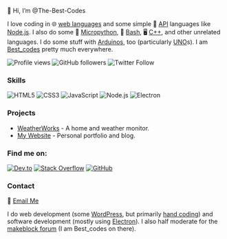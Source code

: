👋 Hi, I’m @The-Best-Codes

I love coding in 🌐 <span title="HTML, JavaScript, CSS, PHP, etc." id="best-codes-langs"><ins>web languages</ins></span> and some simple 🔧 [API](https://en.wikipedia.org/wiki/API) languages like [Node.js](https://en.wikipedia.org/wiki/Node.js). I also do some 🐍 [Micropython](https://en.wikipedia.org/wiki/MicroPython), 🐚 [Bash](https://en.wikipedia.org/wiki/Bash_(Unix_shell)), 🖥️ [C++](https://en.wikipedia.org/wiki/C%2B%2B), and other unrelated languages. I do some stuff with [Arduinos](https://www.arduino.cc/), too (particularly [UNO](https://en.wikipedia.org/wiki/Arduino_Uno)s). I am [Best_codes](https://www.google.com/search?q=best_codes) pretty much everywhere.

![Profile views](https://visitor-badge.glitch.me/badge?page_id=The-Best-Codes.profile)
![GitHub followers](https://img.shields.io/github/followers/The-Best-Codes?label=Follow&style=social)
![Twitter Follow](https://img.shields.io/twitter/follow/Best_codes?style=social)

### Skills

![HTML5](https://img.shields.io/badge/-HTML5-E34F26?style=flat&logo=html5&logoColor=white)
![CSS3](https://img.shields.io/badge/-CSS3-1572B6?style=flat&logo=css3&logoColor=white)
![JavaScript](https://img.shields.io/badge/-JavaScript-F7DF1E?style=flat&logo=javascript&logoColor=black)
![Node.js](https://img.shields.io/badge/-Node.js-339933?style=flat&logo=node.js&logoColor=white)
![Electron](https://img.shields.io/badge/-Electron-47848F?style=flat&logo=electron&logoColor=white)

### Projects

- [WeatherWorks](https://github.com/The-Best-Codes/WeatherWorks) - A home and weather monitor.
- [My Website](https://github.com/The-Best-Codes/my-website) - Personal portfolio and blog.

### Find me on:

[![Dev.to](https://img.shields.io/badge/-Dev.to-000?style=flat&logo=dev.to)](https://dev.to/best_codes)
[![Stack Overflow](https://img.shields.io/badge/-Stack%20Overflow-FE7A16?style=flat&logo=stack-overflow&logoColor=white)](https://stackoverflow.com/users/20392792/best-codes)
[![GitHub](https://img.shields.io/badge/-GitHub-181717?style=flat&logo=github)](https://github.com/The-Best-Codes)

### Contact

📧 [Email Me](mailto:best-codes@proton.me?subject=Hello%20Best_codes!&body=Hello%2C%20I%20saw%20[something]%20on%20your%20GitHub%20profile%20and%20I%20thought%20I%20would%20email%20you%20about%20it.%0A%0A%20%5Bemail%20body%5D%0D%0A%0D%0ABest%20regards%2C%0D%0A%5BYour%20Name%5D%0AReferenced%20from%20GitHub)

I do web development (some [WordPress](https://wordpress.com/?ref=the-best-codes_github.com), but primarily [hand coding](https://en.wikipedia.org/wiki/Hand_coding)) and software development (mostly using <span title="Build cross-platform desktop apps with JavaScript, HTML, and CSS">[Electron](https://www.electronjs.org/)</span>). I also half moderate for the [makeblock forum](https://forum.makeblock.com?invite=best_codes&ref=the-best-codes_github.com) (I am Best_codes on there).
